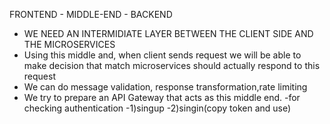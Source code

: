 FRONTEND  - MIDDLE-END - BACKEND

- WE NEED AN INTERMIDIATE LAYER BETWEEN THE CLIENT SIDE AND THE MICROSERVICES 
- Using this middle and, when client sends request we will be able to make decision that match microservices should actually respond to this request
- We can do message validation, response transformation,rate limiting
- We try to prepare an API Gateway that acts as this middle end.
-for checking authentication
    -1)singup
    -2)singin(copy token and use)